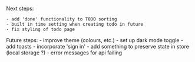 Next steps:

    - add 'done' functionality to TODO sorting
    - built in time setting when creating todo in future
    - fix styling of todo page

Future steps:
    - improve theme (colours, etc.)
    - set up dark mode toggle
    - add toasts
    - incorporate 'sign in'
    - add something to preserve state in store (local storage ?)
    - error messages for api failing